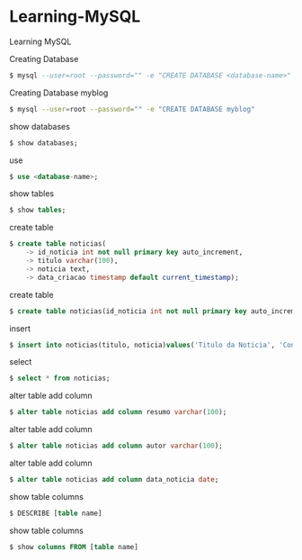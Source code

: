 # Learning-MySQL
Learning MySQL



Creating Database <database-name>
```sql
$ mysql --user=root --password="" -e "CREATE DATABASE <database-name>"
```

Creating Database myblog
```sh
$ mysql --user=root --password="" -e "CREATE DATABASE myblog"
```

show databases
```sql
$ show databases;
```

use <database-name>
```sql
$ use <database-name>;
```
  
show tables
```sql
$ show tables;
```

create table
```sql
$ create table noticias(
    -> id_noticia int not null primary key auto_increment,
    -> titulo varchar(100),
    -> noticia text,
    -> data_criacao timestamp default current_timestamp);

```

create table
```sql
$ create table noticias(id_noticia int not null primary key auto_increment, titulo varchar(100), noticia text, data_criacao timestamp default current_timestamp);
```


insert
```sql
$ insert into noticias(titulo, noticia)values('Titulo da Noticia', 'Conteudo da Noticia');
```

select
```sql
$ select * from noticias;
```

alter table add column
```sql
$ alter table noticias add column resumo varchar(100);
```

alter table add column
```sql
$ alter table noticias add column autor varchar(100);
```

alter table add column
```sql
$ alter table noticias add column data_noticia date;
```

show table columns
```sql
$ DESCRIBE [table name]
```

show table columns
```sql
$ show columns FROM [table name]
```
